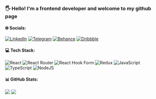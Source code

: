 ### 🖐️ Hello! I'm a frontend developer and welcome to my github page

#### 🌐 Socials:
[![LinkedIn](https://img.shields.io/badge/LinkedIn-%230077B5.svg?logo=linkedin&logoColor=white)](https://linkedin.com/in/artpotlov) [![Telegram](https://img.shields.io/badge/Telegram-24a0dc?logo=telegram&logoColor=white)](https://t.me/artpotlov) [![Behance](https://img.shields.io/badge/Behance-1769ff?logo=behance&logoColor=white)](https://behance.net/artpotlov) [![Dribbble](https://img.shields.io/badge/Dribbble-ea4c89?logo=dribbble&logoColor=white)](https://dribbble.com/artpotlov)

#### 💻 Tech Stack:
![React](https://img.shields.io/badge/react-%2320232a.svg?style=for-the-badge&logo=react&logoColor=%2361DAFB) ![React Router](https://img.shields.io/badge/React_Router-CA4245?style=for-the-badge&logo=react-router&logoColor=white) ![React Hook Form](https://img.shields.io/badge/React_Hook_Form-EC5990?style=for-the-badge&logo=react-hook-form&logoColor=white) ![Redux](https://img.shields.io/badge/redux-%23593d88.svg?style=for-the-badge&logo=redux&logoColor=white) ![JavaScript](https://img.shields.io/badge/javascript-%23323330.svg?style=for-the-badge&logo=javascript&logoColor=%23F7DF1E) ![TypeScript](https://img.shields.io/badge/typescript-%23007ACC.svg?style=for-the-badge&logo=typescript&logoColor=white) ![NodeJS](https://img.shields.io/badge/node.js-6DA55F?style=for-the-badge&logo=node.js&logoColor=white)

#### 📊 GitHub Stats:
![](https://github-readme-stats.vercel.app/api?username=artpotlov&hide=contribs&theme=default&hide_border=true&include_all_commits=false&count_private=false) 
![](https://github-readme-stats.vercel.app/api/top-langs/?username=artpotlov&theme=default&hide_border=true&include_all_commits=false&count_private=false&layout=compact)
